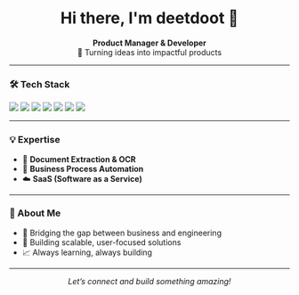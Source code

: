 <h1 align="center">Hi there, I'm deetdoot 👋</h1>
<p align="center">
  <b>Product Manager & Developer</b><br>
  🚀 Turning ideas into impactful products
</p>

---

### 🛠️ Tech Stack

<p>
  <img src="https://img.shields.io/badge/Python-3776AB?logo=python&logoColor=white" />
  <img src="https://img.shields.io/badge/PostgreSQL-4169E1?logo=postgresql&logoColor=white" />
  <img src="https://img.shields.io/badge/MySQL-4479A1?logo=mysql&logoColor=white" />
  <img src="https://img.shields.io/badge/Django-092E20?logo=django&logoColor=white" />
  <img src="https://img.shields.io/badge/Flask-000000?logo=flask&logoColor=white" />
  <img src="https://img.shields.io/badge/FastAPI-009688?logo=fastapi&logoColor=white" />
  <img src="https://img.shields.io/badge/REST-02569B?logo=rest&logoColor=white" />
</p>

---

### 💡 Expertise

- 📝 <b>Document Extraction & OCR</b>
- 🤖 <b>Business Process Automation</b>
- ☁️ <b>SaaS (Software as a Service)</b>

---

### 🌟 About Me

- 🔄 Bridging the gap between business and engineering
- 🧩 Building scalable, user-focused solutions
- 📈 Always learning, always building

---

<p align="center">
  <em>Let’s connect and build something amazing!</em>
</p>
